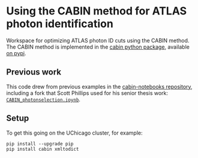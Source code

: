 # Using the CABIN method for ATLAS photon identification

Workspace for optimizing ATLAS photon ID cuts using the CABIN method.  The CABIN method is implemented in the [cabin python package](https://github.com/scipp-atlas/cabin), available [on pypi](https://pypi.org/project/cabin/).

## Previous work

This code drew from previous examples in the [cabin-notebooks repository](https://github.com/scipp-atlas/cabin-notebooks/), including a fork that Scott Phillips used for his senior thesis work: [`CABIN_photonselection.ipynb`](https://github.com/ScottieJPhillips/CABIN/blob/main/CABIN_photonselection.ipynb).

## Setup

To get this going on the UChicago cluster, for example:

```
pip install --upgrade pip
pip install cabin xmltodict
```

